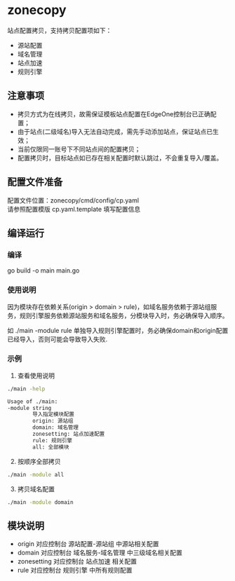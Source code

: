 # zonecopy

站点配置拷贝，支持拷贝配置项如下：

- 源站配置
- 域名管理
- 站点加速
- 规则引擎

## 注意事项

- 拷贝方式为在线拷贝，故需保证模板站点配置在EdgeOne控制台已正确配置；
- 由于站点(二级域名)导入无法自动完成，需先手动添加站点，保证站点已生效；
- 当前仅限同一账号下不同站点间的配置拷贝；
- 配置拷贝时，目标站点如已存在相关配置时默认跳过，不会重复导入/覆盖。

## 配置文件准备

配置文件位置：zonecopy/cmd/config/cp.yaml   
请参照配置模版 cp.yaml.template 填写配置信息

## 编译运行

### 编译

go build -o main main.go

### 使用说明

因为模块存在依赖关系(origin > domain > rule)，如域名服务依赖于源站组服务，规则引擎服务依赖源站服务和域名服务，分模块导入时，务必确保导入顺序。

如 ./main -module rule 单独导入规则引擎配置时，务必确保domain和origin配置已经导入，否则可能会导致导入失败.

### 示例

1. 查看使用说明

```bash
./main -help

Usage of ./main:
-module string
        导入指定模块配置 
        origin: 源站组 
        domain: 域名管理 
        zonesetting: 站点加速配置 
        rule: 规则引擎 
        all: 全部模块
```

2. 按顺序全部拷贝

```bash
./main -module all   
```

3. 拷贝域名配置

```bash
./main -module domain
```

## 模块说明

- origin 对应控制台 源站配置-源站组 中源站相关配置
- domain 对应控制台 域名服务-域名管理 中三级域名相关配置
- zonesetting 对应控制台 站点加速 相关配置
- rule 对应控制台 规则引擎 中所有规则配置

